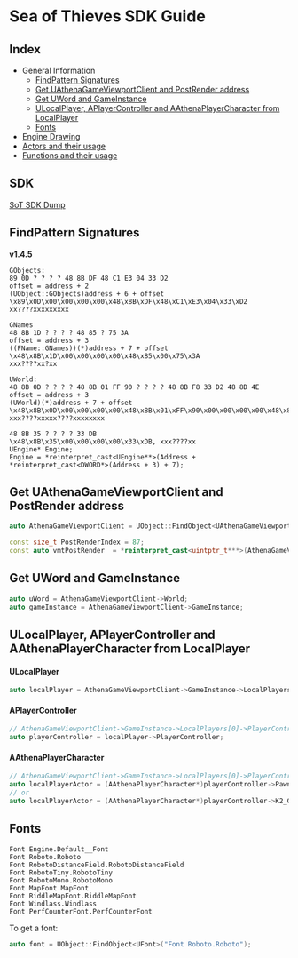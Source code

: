 # Sea of Thieves SDK Guide

## Index

* General Information
  * [FindPattern Signatures]()
  * [Get UAthenaGameViewportClient and PostRender address]()
  * [Get UWord and GameInstance]()
  * [ULocalPlayer, APlayerController and AAthenaPlayerCharacter from LocalPlayer]()
  * [Fonts]()
* [Engine Drawing](sites/EngineDrawing.md)
* [Actors and their usage](sites/Actors.md)
* [Functions and their usage](sites/Functions.md)

## SDK
[SoT SDK Dump](https://github.com/pubgsdk/SoT-SDK)  

## FindPattern Signatures
**v1.4.5**
```
GObjects:
89 0D ? ? ? ? 48 8B DF 48 C1 E3 04 33 D2
offset = address + 2
(UObject::GObjects)address + 6 + offset
\x89\x0D\x00\x00\x00\x00\x48\x8B\xDF\x48\xC1\xE3\x04\x33\xD2
xx????xxxxxxxxx

GNames
48 8B 1D ? ? ? ? 48 85 ? 75 3A
offset = address + 3
((FName::GNames))(*)address + 7 + offset
\x48\x8B\x1D\x00\x00\x00\x00\x48\x85\x00\x75\x3A
xxx????xx?xx

UWorld:
48 8B 0D ? ? ? ? 48 8B 01 FF 90 ? ? ? ? 48 8B F8 33 D2 48 8D 4E
offset = address + 3
(UWorld)(*)address + 7 + offset
\x48\x8B\x0D\x00\x00\x00\x00\x48\x8B\x01\xFF\x90\x00\x00\x00\x00\x48\x8B\xF8\x33\xD2\x48\x8D\x4E
xxx????xxxxx????xxxxxxxx

48 8B 35 ? ? ? ? 33 DB
\x48\x8B\x35\x00\x00\x00\x00\x33\xDB, xxx????xx
UEngine* Engine;
Engine = *reinterpret_cast<UEngine**>(Address + *reinterpret_cast<DWORD*>(Address + 3) + 7);
```

## Get UAthenaGameViewportClient and PostRender address
```cpp
auto AthenaGameViewportClient = UObject::FindObject<UAthenaGameViewportClient>("AthenaGameViewportClient Transient.AthenaGameEngine_1.AthenaGameViewportClient_1");

const size_t PostRenderIndex = 87;
const auto vmtPostRender  = *reinterpret_cast<uintptr_t***>(AthenaGameViewportClient) + PostRenderIndex;
```

## Get UWord and GameInstance
```cpp
auto uWord = AthenaGameViewportClient->World;
auto gameInstance = AthenaGameViewportClient->GameInstance;
```

## ULocalPlayer, APlayerController and AAthenaPlayerCharacter from LocalPlayer
#### ULocalPlayer
```cpp
auto localPlayer = AthenaGameViewportClient->GameInstance->LocalPlayers[0];
```

#### APlayerController
```cpp
// AthenaGameViewportClient->GameInstance->LocalPlayers[0]->PlayerController
auto playerController = localPlayer->PlayerController;
```
#### AAthenaPlayerCharacter
```cpp
// AthenaGameViewportClient->GameInstance->LocalPlayers[0]->PlayerController->Pawn
auto localPlayerActor = (AAthenaPlayerCharacter*)playerController->Pawn;
// or
auto localPlayerActor = (AAthenaPlayerCharacter*)playerController->K2_GetPawn();
```
## Fonts
```
Font Engine.Default__Font
Font Roboto.Roboto
Font RobotoDistanceField.RobotoDistanceField
Font RobotoTiny.RobotoTiny
Font RobotoMono.RobotoMono
Font MapFont.MapFont
Font RiddleMapFont.RiddleMapFont
Font Windlass.Windlass
Font PerfCounterFont.PerfCounterFont
```
To get a font:
```cpp
auto font = UObject::FindObject<UFont>("Font Roboto.Roboto");
```